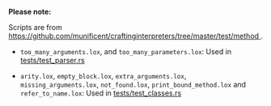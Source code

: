 <!--
Date Created: 15/08/2025.
-->

**Please note:**

Scripts are from 
[ https://github.com/munificent/craftinginterpreters/tree/master/test/method ](https://github.com/munificent/craftinginterpreters/tree/master/test/method).

- `too_many_arguments.lox`, and `too_many_parameters.lox`: Used in [tests/test_parser.rs](https://github.com/behai-nguyen/rlox/blob/main/tests/test_parser.rs)

- `arity.lox`, `empty_block.lox`, `extra_arguments.lox`, `missing_arguments.lox`, `not_found.lox`, `print_bound_method.lox` and `refer_to_name.lox`: Used in [tests/test_classes.rs](https://github.com/behai-nguyen/rlox/blob/main/tests/test_classes.rs)
